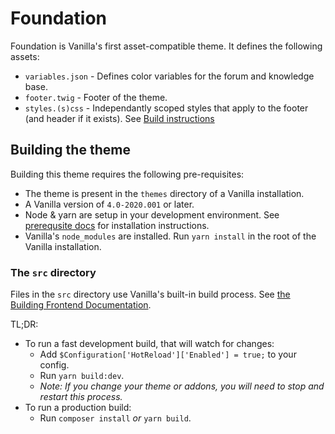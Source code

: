# Foundation

Foundation is Vanilla's first asset-compatible theme. It defines the following assets:

-   `variables.json` - Defines color variables for the forum and knowledge base.
-   `footer.twig` - Footer of the theme.
-   `styles.(s)css` - Independantly scoped styles that apply to the footer (and header if it exists). See [Build instructions](#building-the-theme)

## Building the theme

Building this theme requires the following pre-requisites:

-   The theme is present in the `themes` directory of a Vanilla installation.
-   A Vanilla version of `4.0-2020.001` or later.
-   Node & yarn are setup in your development environment. See [prerequsite docs](https://success.vanillaforums.com/kb/articles/155-local-setup-quickstart) for installation instructions.
-   Vanilla's `node_modules` are installed. Run `yarn install` in the root of the Vanilla installation.

### The `src` directory

Files in the `src` directory use Vanilla's built-in build process. See [the Building Frontend Documentation](https://docs.vanillaforums.com/developer/tools/building-frontend/).

TL;DR:

-   To run a fast development build, that will watch for changes:
    -   Add `$Configuration['HotReload']['Enabled'] = true;` to your config.
    -   Run `yarn build:dev`.
    -   _Note: If you change your theme or addons, you will need to stop and restart this process._
-   To run a production build:
    -   Run `composer install` _or_ `yarn build`.
